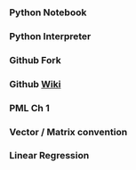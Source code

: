 ### Python Notebook

### Python Interpreter

### Github Fork

### Github [Wiki](https://github.com/PHBS/2016.M3.TQF-ML/wiki)

### PML Ch 1

### Vector / Matrix convention

### Linear Regression
